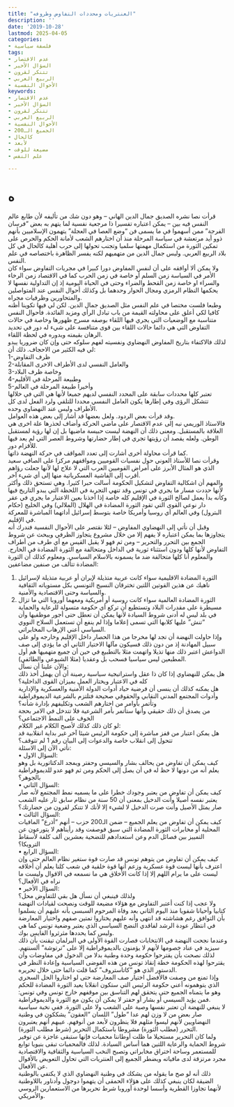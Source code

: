```yaml
---
title: "العنتريات ومحددات التفاوض وظروفه"
description: ''
date: '2019-10-28'
lastmod: 2025-04-05
categories:
- فلسفة سياسية
tags:
- عدم الاقتصار
- السؤال الأخير
- تتنكر لقرون
- الربيع العربي
- الأحوال النفسية
keywords:
- عدم الاقتصار
- السؤال الأخير
- تتنكر لقرون
- الربيع العربي
- الأحوال النفسية
- الجميع الـ200
- كالحال
- لأبعد
- مضيعة للوقت
- علم النفس

---
```

# **ه**

قرأت نصا نشره الصديق جمال الدين الهاني – وهو دون شك من تأليفه لأن طابع عالم النفس فيه بين – يمكن اعتباره تفسيرا ذا مرجعية نفسية لما يتهم به بعض “فرسان الفرجة” ممن أسهموا في ما يسمى فن “وضع العصا في العجلة” يتهمون الإسلاميين بأنهم ذوو أيد مرتعشة في سياسة المرحلة منذ أن اختارهم الشعب لأمانة الحكم والحرص على تمكين الثورة من استكمال مهمتها سلميا وتجنب تحولها إلى حرب أهلية كالحال في كل بلاد الربيع العربي. وليس جمال الدين من متهميهم لكنه يفسر الظاهرة باختصاصه في علم النفس.  
ولا يمكن ألا أوافقه على أن لنفس المفاوض دورا كبيرا في مجريات التفاوض سواء كان الأمر في السياسة زمن السلم أو خاصة في زمن الحرب كما في الاقتصاد زمن الرخاء والسراء او خاصة زمن القحط والضراء وحتى في الحياة اليومية إذ إن التداولية نفسها لا يحكمها النظام الرمزي ومجال الحوار وحدهما بل وكذلك أحوال النفس عند المتواصلين والمتحاورين وظرفيات مجراه.  
وطبعا فلست مختصا في علم النفس مثل الصديق جمال الدين. لكن لي فيها تكوينا أظنه كافيا لكي أعلق على محاولته القيمة من باب تبادل الرأي ومزيد الفائدة. فأحوال النفس متناسبة مع الوضعيات التي يجري فيها اللقاء بوصفه مسرح ظهورها وخاصة في حالات التفاوض التي هي دائما حالات اللقاء بين قوى متنافسة على شيء له دور في تحديد الرهان بقيمته وبدوره في لحظة اللقاء.  
لذلك فالاكتفاء بتاريخ المفاوض النهضاوي ونفسيته لفهم سلوكه حتى وإن كان ضروريا يبدو لي فيه الكثير من الاحجاف. ذلك أن:  
1-ظرف التفاوض  
2-والعامل النفسي لدى الأطراف الاخرى المقابلة  
3-وخاصة ظرف البلاد  
4-وطبيعة المرحلة في الأقليم  
5-وأخيرا طبيعة المرحلة في العالم  
تعتبر كلها محددات سابقة على المحدد النفسي لديهم جميعا لأنها هي التي في خلالها تتشكل الرؤى وفي إطارها يكون العامل النفسي محددا للتلقي ولرد الفعل لدى كل الأطراف وليس عند النهضاوي وحده.  
وقد قرأت بعض الردود. ولعل بعضها قد أشار إلى بعض هذه العوامل.  
فالاستاذ الوريمي نبه إلى عدم الاقتصار على ماضي الحركة وأضاف لحذرها علة اخرى هي العلاقة بالمستقبل. ومعنى ذلك أن النهضة ليست حبيسة ماضيها بل إن لها رؤية لمستقبل الوطن. ولعله يقصد أن رؤيتها تجري في إطار حضارتها وشروط العصر التي لم يعد فيها للأقزام دور.  
كما قرأت محاولة أخرى أشارت إلى تعدد المواقف في حركة النهضة ذاتها.  
وقرأت نصا للأستاذ العوني حول نفسيات القوميين ومواقفهم مركزا على الصافي سعيد الذي هو المثال الأبرز على أمراض القوميين العرب التي لا علاج لها لأنها جعلت رؤاهم أقرب إلى الفاشية العسكرياتية منها إلى أي شيء آخر.  
والمهم أن اشكالية التفاوض لتشكيل الحكومة أسالت حبرا كثيرا. وهي تستحق ذلك وأكثر لأنها حددت مسار ما يجري في تونس وقد تنهي التجربة في اللحظة التي يبدو التاريخ فيها وكأنه بدأ يعمل لصالح الثورة في الإقليم كله خاصة إذا أخذنا بعين الاعتبار ما يجري في عقر دار نوعي القوى التي تقود الثورة المضادة في الهلال (الملالي) وفي الخليج (حكام البترول) وفي العالم أي روسيا وأمريكا خاصة بتوسط إسرائيل أداتهما المباشرة للمعركة في الإقليم.  
وقبل أن نأتي إلى النهضاوي المفاوض – لئلا نقتصر على الأحوال النفسية فندرك أنه يتجاوزها بما يمكن اعتباره لا يفهم إلا من خلال مشروع يتجاوز الظرفي ويبحث عن شروط الجمع بين التحرر والتحرير – ومن ثم فهو لا يقبل القيس مع أي طرف من أطراف التفاوض لأنها كلها ودون استثناء ثورية في الداخل ومتحالفة مع الثورة المضادة في الخارج. والمعلوم أنا كلها متحالفة ضد ما يسمونه بالاسلام السياسي. ومعلوم كذلك أن الثورة المضادة تتألف من صنفين مضاعفين:  
1. الثورة المضادة الاقليمية سواء كانت عربية متذيلة لإيران أو عربية متذيلة لإسرائيل ناهيك عن هذين القوتين اللتين تخترقان النسيج التونسي بكل مستوياته الثقافية والسياسة وحتى الاقتصادية والأمنية.  
2. الثورة المضادة العالمية سواء كانت روسية أو أمريكية ومعهما أوروبا التي ما تزال مسيطرة على مقدرات البلاد وتستطيع أن تركع أي حكومة متسولة للرعاية والحماية في بلد ليس له أدنى شروط السيادة لأنها يمكن أن تعطل حتى أجور موظفيها وأن “تنش” عليها كلابها التي تسمى إعلاما وإذا لم ينفع أن تستعمل السلاح النووي السياسي أعني الإرهاب المخابراتي.  
وإذا حاولت النهضة أن تجد لها مخرجا من هذا الحصار داخل الإقليم وخارجه ولو على سبيل المهادنة إذ من دون ذلك فسيكون مآلها الاختيار الثاني أي ما يؤدي إلى صف الدواعش اعتبر ذلك منها تذيلا واتهمت مثلا بالتطبيع في حين أن جميع متهميها هم أول المطبعين ليس سياسيا فسحب بل وعقديا (مثلا الشيوعي والطائفي).  
والآن علينا أن نسأل:  
هل يمكن للنهضاوي إذا كان ذا عقل واستراتيجية سياسية رصينة أن أن يهمل أخذ ذلك كله في الاعتبار ويختار العمل بميزان القوى الداخلية؟  
هل يمكنه كذلك أن ينسى أن فرضية حياد أدوات الدولة الأمنية والعسكرية والإدارية وأدوات المجتمع المدني النقابي والحقوقي صحيحة فتلتزم بالشرعية الديموقراطية وتأتمر بأوامر من اختارهم الشعب وتكليفهم بإدارة شأنه؟  
من يصدق أن ذلك حقيقي وأنها ستأتمر بأمر الشرعية فلا تتدخل في الامر بحجة الخوف على النمط الاجتماعي؟  
لو كان ذلك كذلك لأصبح الكلام غير الكلام:  
هل يمكن اعتبار من قفز مباشرة إلى حكومة الرئيس شيئا آخر غير بداية انقلابية قد تتحول إلى انقلاب خاصة والدعوات إلى البيان رقم 1 لم تتوقف؟  
نأتي الآن إلى الاسئلة:  
• السؤال الاول:  
كيف يمكن أن تفاوض من يحالف بشار والسيسي وحفتر ويمجد الدكتاتورية بل وهو يعلم أنه من دونها لا حظ له في أن يصل إلى الحكم ومن ثم فهو عدو للديموقراطية بالجوهر؟  
• السؤال الثاني:  
كيف يمكن أن تفاوض من يعتبر وجودك خطرا على ما يسميه نمط المجتمع لأنه صار يعتبر نفسه أصيلا وأنت الدخيل بمعنى أن 50 سنة من نظام سابق ثار عليه الشعب صار يمثل الأصيل وأنت صرت الدخيل لا لشيء إلا لأنك لا تتنكر لقرون من حضارتك؟  
• السؤال الثالث:  
كيف يمكن أن تفاوض من يعلم الجميع – ضمن الـ200 حزب – أنهم “أذرع” المافيات المحلية أو مخابرات الثورة المضادة التي سبق فوصفت وقد رأيناهم لا يتورعون عن التمييز بين فصائل الدم وعن استعدادهم للتضحية بعشرين ألف كلفة لأسقاط الترويكا؟  
• السؤال الرابع:  
كيف يمكن أن تفاوض من يتوهم تونس قد صارت قوة ستغير نظام العالم حتى وإن اعترف بأنها ليست قوة عسكرية وزعم أنها قوة خلقية في شعب كلنا يعلم أن أخلاقه ليست على ما يرام اللهم إلا إذا كانت الأخلاق هي ما نسمعه في الاقوال وليست ما نراه في الأفعال؟  
• السؤال الأخير:  
ولذلك فينبغي أن نسأل هل بقي للتفاوض محل؟  
ولا عجب إذا كنت أعتبر التفاوض مع هؤلاء مضيعة للوقت ونصحت لقيادات النهضة كتابيا وأحيانا شفويا منذ اليوم الثاني بعد وفاة المرحوم السبسي بأنه عليهم أن يسلموا بأن التوافق رغم هشاشته قد انتهى وأنه عليهم يختاروا تمتين صفهم واختيار المعارضة في انتظار عودة الرشد لفاقدي النضج السياسي الذي يعتبر وضعية تونس كما هي وليس كما يحددها مثرثروا الفايس بوك.  
وعندما نجحت النهضة في الانتخابات فصارت القوة الأولى في البرلمان تيقنت بأن ذلك سيزيد في عناد خصومها لأنهم لا يؤمنون بالديموقراطية إلا على “ترتوشة” ألسنتهم. لذلك نصحت بأن يقترحوا حكومة وحدة وطنية بدلا من الدخول في مفاوضات وأن يقترحوا لهذه الحكومة خطة إنقاذ تونس من هذه الفوضى السياسية وإعادة النظر في الدستور الذي هو “كاتاستروف” كما قلت دائما حتى خلال تحريره.  
وإذا تمنع من وصفت فالأفضل اختيار صف المعارضة حتى لو اختاروا الحل السحري الذي يتوهمونه أعني حكومة الرئيس التي ستكون انقلابا يعيد الثورة المضادة للحكم وهو ما يتمناه الجميع حتى يتحقق لهم التناسق بين موقفهم خارج تونس وفي تونس: فمن يؤيد السيسي أو بشار أو حفتر لا يمكن أن يكون مع الثورة والديموقراطية.  
لا ينبغي للنهضة أن تعتبر نفسها وصية على الشعب ولا على الثورة. ففي نخبة سياسية صار بعض من لا وزن لهم عدا “طول” اللسان “العقون” يشككون في وطنية النهضاويين لأنهم ليسوا مثلهم فلا ينظرون لأبعد من أنوفهم. عيبهم أنهم يعتبرون التحرر (مطلب الثورة) مشروطا باستكمال التحرير (شرط مطلب الثورة).  
ولما كان التحرير مستحيلا ما ظلت أوطاننا محميات فإنها ستبقى عاجزة عن توفير شروط الحماية والرعاية اللتين هما أساس السيادة. لذلك فالمحميات تبقى بنيويا توابع للمستعمر وساحة اختراق مخابراتي وتصبح النخب السياسية والثقافية والاقتصادية مجرد مرتزقة لدى مافياته ويضطر الجميع إلى العنتريات التي تحاول التعويض بالأقوال عن الأفعال.  
ذلك أنه لو صح ما يقوله من يشكك في وطنية النهضاوي الذي لا يكتفي بالوطنية الضيقة لكان ينبغي كذلك على هؤلاء الحمقى أن يتهموا دوجول وأدناور باللاوطنية لأنهما تجاوزا القطرية وأسسا لوحدة أوروبا شرط تحريرها من الاستعمارين الروسي والأمريكي.

###
